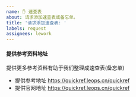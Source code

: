 ```yaml
---
name: ✋ 速查表
about: 请求添加速查表或备忘单。
title: '请求添加速查表: '
labels: request
assignees: lework
---
```



#### 提供参考资料地址

提供更多参考资料有助于我们整理成速查表(备忘单)

- 提供参考地址 https://quickref.leops.cn/quickref
- 提供官网地址 https://quickref.leops.cn/quickref